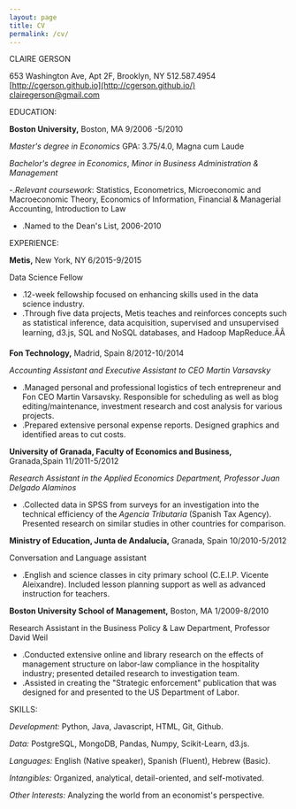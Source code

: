 ```yaml
---
layout: page
title: CV
permalink: /cv/
---
```


CLAIRE GERSON

653 Washington Ave, Apt 2F, Brooklyn, NY
512.587.4954
[http://cgerson.github.io](http://cgerson.github.io/)
[clairegerson@gmail.com](mailto:clairegerson@gmail.com)

EDUCATION:

**Boston University,** Boston, MA                                                                9/2006 -5/2010

_Master's degree in Economics_ GPA: 3.75/4.0, Magna cum Laude

_Bachelor's degree in Economics_, _Minor in Business Administration & Management_

-._Relevant coursework_: Statistics, Econometrics, Microeconomic and Macroeconomic Theory, Economics of Information, Financial & Managerial Accounting, Introduction to Law
- .Named to the Dean's List, 2006-2010

EXPERIENCE:

**Metis,** New York, NY                                                                        6/2015-9/2015

Data Science Fellow

- .12-week fellowship focused on enhancing skills used in the data science industry.
- .Through five data projects, Metis teaches and reinforces concepts such as statistical inference, data acquisition, supervised and unsupervised learning, d3.js, SQL and NoSQL databases, and Hadoop MapReduce.ÃÂ

**Fon Technology,** Madrid, Spain                                                                8/2012-10/2014

_Accounting Assistant and Executive Assistant to CEO Martin Varsavsky_

- .Managed personal and professional logistics of tech entrepreneur and Fon CEO Martin Varsavsky. Responsible for scheduling as well as blog editing/maintenance, investment research and cost analysis for various projects.
- .Prepared extensive personal expense reports. Designed graphics and identified areas to cut costs.

**University of Granada, Faculty of Economics and Business,** Granada,Spain                11/2011-5/2012

_Research Assistant in the Applied Economics Department, Professor Juan Delgado Alaminos_

- .Collected data in SPSS from surveys for an investigation into the technical efficiency of the _Agencia Tributaria_ (Spanish Tax Agency). Presented research on similar studies in other countries for comparison.

**Ministry of Education, Junta de Andalucía,** Granada, Spain                                10/2010-5/2012

Conversation and Language assistant

- .English and science classes in city primary school (C.E.I.P. Vicente Aleixandre). Included lesson planning support as well as advanced instruction for teachers. 

**Boston University School of Management,** Boston, MA                                        1/2009-8/2010

Research Assistant in the Business Policy & Law Department, Professor David Weil

- .Conducted extensive online and library research on the effects of management structure on labor-law compliance in the hospitality industry; presented detailed research to investigation team.
- .Assisted in creating the "Strategic enforcement" publication that was designed for and presented to the US Department of Labor.

SKILLS:

_Development:_  Python, Java, Javascript, HTML, Git, Github.

_Data:_ PostgreSQL, MongoDB, Pandas, Numpy, Scikit-Learn, d3.js.

_Languages:_  English (Native speaker), Spanish (Fluent), Hebrew (Basic).

_Intangibles:_ Organized, analytical, detail-oriented, and self-motivated.

_Other Interests:_ Analyzing the world from an economist's perspective.